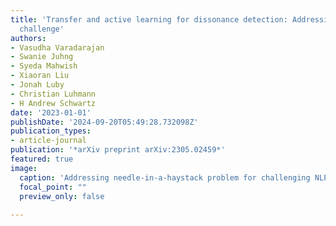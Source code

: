 ```yaml
---
title: 'Transfer and active learning for dissonance detection: Addressing the rare-class
  challenge'
authors:
- Vasudha Varadarajan
- Swanie Juhng
- Syeda Mahwish
- Xiaoran Liu
- Jonah Luby
- Christian Luhmann
- H Andrew Schwartz
date: '2023-01-01'
publishDate: '2024-09-20T05:49:28.732098Z'
publication_types:
- article-journal
publication: '*arXiv preprint arXiv:2305.02459*'
featured: true
image:
  caption: 'Addressing needle-in-a-haystack problem for challenging NLP tasks'
  focal_point: ""
  preview_only: false
  
---
```

